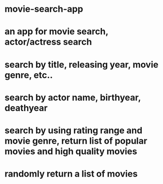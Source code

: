 # movie-search-app
# an app for movie search, actor/actress search
# search by title, releasing year, movie genre, etc..
# search by actor name, birthyear, deathyear
# search by using rating range and movie genre, return list of popular movies and high quality movies
# randomly return a list of movies

